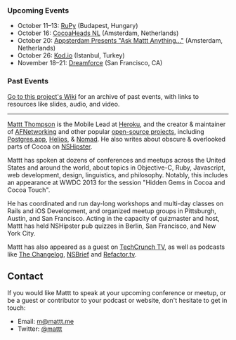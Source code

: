### Upcoming Events

- October 11–13: [RuPy](https://github.com/mattt/speaking/wiki/2013-10-11-RuPy) (Budapest, Hungary)
- October 16: [CocoaHeads NL](https://github.com/mattt/speaking/wiki/2013-10-16-CocoaHeads-NL) (Amsterdam, Netherlands)
- October 20: [Appsterdam Presents "Ask Mattt Anything..."](https://github.com/mattt/speaking/wiki/2013-10-20-Ask-Mattt-Anything) (Amsterdam, Netherlands)
- October 26: [Kod.io](https://github.com/mattt/speaking/wiki/2013-10-26-kod-io) (Istanbul, Turkey)
- November 18–21: [Dreamforce](https://github.com/mattt/speaking/wiki/2013-11-18-Dreamforce) (San Francisco, CA)

### Past Events

<script src="https://embed.github.com/view/geojson/mattt/speaking/master/map.geojson"></script>

[Go to this project's Wiki](https://github.com/mattt/speaking/wiki/) for an archive of past events, with links to resources like slides, audio, and video.

---

[Mattt Thompson](http://mattt.me) is the Mobile Lead at [Heroku](http://heroku.com), and the creator & maintainer of [AFNetworking](https://github.com/afnetworking/afnetworking) and other popular [open-source projects](https://github.com/mattt), including [Postgres.app](http://postgresapp.com), [Helios](http://helios.io), & [Nomad](http://nomad-cli.com). He also writes about obscure & overlooked parts of Cocoa on [NSHipster](http://nshipster.com).

Mattt has spoken at dozens of conferences and meetups across the United States and around the world, about topics in Objective-C, Ruby, Javascript, web development, design, linguistics, and philosophy. Notably, this includes an appearance at WWDC 2013 for the session "Hidden Gems in Cocoa and Cocoa Touch". 

He has coordinated and run day-long workshops and multi-day classes on Rails and iOS Development, and organized meetup groups in Pittsburgh, Austin, and San Francisco. Acting in the capacity of quizmaster and host, Mattt has held NSHipster pub quizzes in Berlin, San Francisco, and New York City.

Mattt has also appeared as a guest on [TechCrunch TV](http://techcrunch.com/2012/07/04/in-the-studio-herokus-mattt-thompson-wants-to-automate-away-web-development/), as well as podcasts like [The Changelog](http://5by5.tv/changelog/98), [NSBrief](http://nsbrief.tumblr.com/post/29848292871) and [Refactor.tv](http://refactor.tv).

## Contact

If you would like Mattt to speak at your upcoming conference or meetup, or be a guest or contributor to your podcast or website, don't hesitate to get in touch:

- Email: <m@mattt.me>
- Twitter: [@mattt](https://twitter.com/mattt)
